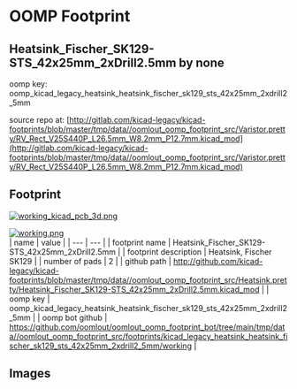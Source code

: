 # OOMP Footprint  
## Heatsink_Fischer_SK129-STS_42x25mm_2xDrill2.5mm  by none  
  
oomp key: oomp_kicad_legacy_heatsink_heatsink_fischer_sk129_sts_42x25mm_2xdrill2_5mm  
  
source repo at: [http://gitlab.com/kicad-legacy/kicad-footprints/blob/master/tmp/data//oomlout_oomp_footprint_src/Varistor.pretty/RV_Rect_V25S440P_L26.5mm_W8.2mm_P12.7mm.kicad_mod](http://gitlab.com/kicad-legacy/kicad-footprints/blob/master/tmp/data//oomlout_oomp_footprint_src/Varistor.pretty/RV_Rect_V25S440P_L26.5mm_W8.2mm_P12.7mm.kicad_mod)  
## Footprint  
  
[![working_kicad_pcb_3d.png](working_kicad_pcb_3d_600.png)](working_kicad_pcb_3d.png)  
  
[![working.png](working_600.png)](working.png)  
| name | value | 
| --- | --- | 
| footprint name | Heatsink_Fischer_SK129-STS_42x25mm_2xDrill2.5mm | 
| footprint description | Heatsink, Fischer SK129 | 
| number of pads | 2 | 
| github path | http://github.com/kicad-legacy/kicad-footprints/blob/master/tmp/data//oomlout_oomp_footprint_src/Heatsink.pretty/Heatsink_Fischer_SK129-STS_42x25mm_2xDrill2.5mm.kicad_mod | 
| oomp key | oomp_kicad_legacy_heatsink_heatsink_fischer_sk129_sts_42x25mm_2xdrill2_5mm | 
| oomp bot github | https://github.com/oomlout/oomlout_oomp_footprint_bot/tree/main/tmp/data//oomlout_oomp_footprint_src/footprints/kicad_legacy_heatsink_heatsink_fischer_sk129_sts_42x25mm_2xdrill2_5mm/working | 
## Images  
